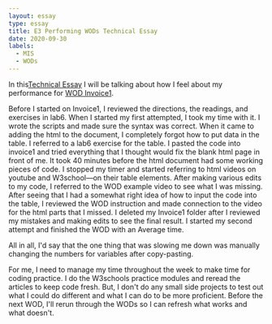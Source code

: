 ```yaml
---
layout: essay
type: essay
title: E3 Performing WODs Technical Essay
date: 2020-09-30
labels:
  - MIS
  - WODs
---
```


In this<a href=https://dport96.github.io/ITM352/morea/060.expressions-operators/experience-preparing-for-WOD.html>Technical Essay</a> I will be talking about how I feel about my performance for <a href=https://dport96.github.io/ITM352/morea/060.expressions-operators/experience-invoice1.html>WOD Invoice1</a>. 

Before I started on Invoice1, I reviewed the directions, the readings, and exercises in lab6. When I started my first attempted, I took my time with it. I wrote the scripts and made sure the syntax was correct. When it came to adding the html to the document, I completely forgot how to put data in the table. I referred to a lab6 exercise for the table. I pasted the code into invoice1 and tried everything that I thought would fix the blank html page in front of me. It took 40 minutes before the html document had some working pieces of code. I stopped my timer and started referring to html videos on youtube  and W3school—on their table elements. After making various edits to my code, I referred to the WOD example video to see what I was missing. After seeing that I had a somewhat right idea of how to input the code into the table, I reviewed the WOD instruction and made connection to the video for the html parts that I missed. I deleted my Invoice1 folder after I reviewed my mistakes and making edits to see the final result. I started my second attempt and finished the WOD with an Average time.

All in all, I'd say that the one thing that was slowing me down was manually changing the numbers for variables after copy-pasting. 
 

For me, I need to manage my time throughout the week to make time for coding practice. I do the W3schools practice modules and reread the articles to keep code fresh. But, I don't do any small side projects to test out what I could do different and what I can do to be more proficient. Before the next WOD, I'll rerun through the WODs so I can refresh what works and what doesn't. 
